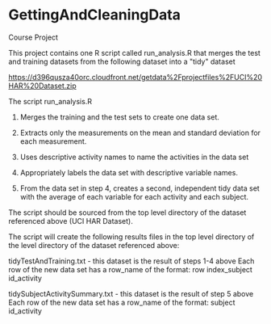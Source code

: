 # GettingAndCleaningData
Course Project


This project contains one R script called run_analysis.R that merges the test and training datasets from the following dataset into a "tidy" dataset

https://d396qusza40orc.cloudfront.net/getdata%2Fprojectfiles%2FUCI%20HAR%20Dataset.zip

The script run_analysis.R 
   1. Merges the training and the test sets to create one data set.

   2. Extracts only the measurements on the mean and standard deviation for each measurement. 

   3. Uses descriptive activity names to name the activities in the data set
   4. Appropriately labels the data set with descriptive variable names. 
   5. From the data set in step 4, creates a second, independent tidy data set with the average of each variable for each activity and each subject.

The script should be sourced from the top level directory of the dataset referenced above (UCI HAR Dataset).

The script will create the following results files in the top level directory of the level directory of the dataset referenced above: 

tidyTestAndTraining.txt - this dataset is the result of steps 1-4 above
Each row of the new data set has a row_name of the format: 
row index_subject id_activity


tidySubjectActivitySummary.txt - this dataset is the result of step 5 above
Each row of the new data set has a row_name of the format: 
subject id_activity


